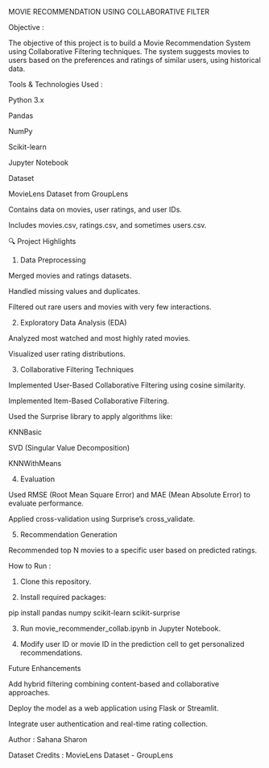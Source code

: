 MOVIE RECOMMENDATION USING COLLABORATIVE FILTER 

Objective :

The objective of this project is to build a Movie Recommendation System using Collaborative Filtering techniques. The system suggests movies to users based on the preferences and ratings of similar users, using historical data.


Tools & Technologies Used :

Python 3.x

Pandas

NumPy

Scikit-learn

Jupyter Notebook


Dataset

MovieLens Dataset from GroupLens

Contains data on movies, user ratings, and user IDs.

Includes movies.csv, ratings.csv, and sometimes users.csv.


🔍 Project Highlights

1. Data Preprocessing

Merged movies and ratings datasets.

Handled missing values and duplicates.

Filtered out rare users and movies with very few interactions.



2. Exploratory Data Analysis (EDA)

Analyzed most watched and most highly rated movies.

Visualized user rating distributions.



3. Collaborative Filtering Techniques

Implemented User-Based Collaborative Filtering using cosine similarity.

Implemented Item-Based Collaborative Filtering.

Used the Surprise library to apply algorithms like:

KNNBasic

SVD (Singular Value Decomposition)

KNNWithMeans




4. Evaluation

Used RMSE (Root Mean Square Error) and MAE (Mean Absolute Error) to evaluate performance.

Applied cross-validation using Surprise’s cross_validate.



5. Recommendation Generation

Recommended top N movies to a specific user based on predicted ratings.


How to Run :

1. Clone this repository.


2. Install required packages:

pip install pandas numpy scikit-learn scikit-surprise


3. Run movie_recommender_collab.ipynb in Jupyter Notebook.


4. Modify user ID or movie ID in the prediction cell to get personalized recommendations.


Future Enhancements

Add hybrid filtering combining content-based and collaborative approaches.

Deploy the model as a web application using Flask or Streamlit.

Integrate user authentication and real-time rating collection.


Author : Sahana Sharon

Dataset Credits : MovieLens Dataset - GroupLens